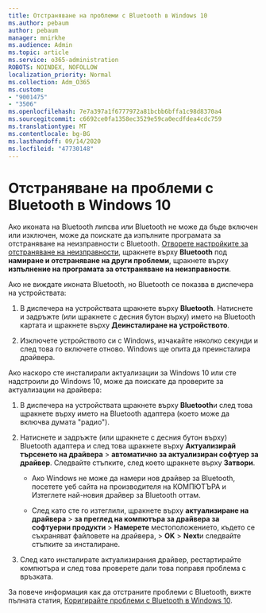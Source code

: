 ```yaml
---
title: Отстраняване на проблеми с Bluetooth в Windows 10
ms.author: pebaum
author: pebaum
manager: mnirkhe
ms.audience: Admin
ms.topic: article
ms.service: o365-administration
ROBOTS: NOINDEX, NOFOLLOW
localization_priority: Normal
ms.collection: Adm_O365
ms.custom:
- "9001475"
- "3506"
ms.openlocfilehash: 7e7a397a1f6777972a81bcbb6bffa1c98d8370a4
ms.sourcegitcommit: c6692ce0fa1358ec3529e59ca0ecdfdea4cdc759
ms.translationtype: MT
ms.contentlocale: bg-BG
ms.lasthandoff: 09/14/2020
ms.locfileid: "47730148"
---
```

# <a name="fix-bluetooth-problems-in-windows-10"></a>Отстраняване на проблеми с Bluetooth в Windows 10

Ако иконата на Bluetooth липсва или Bluetooth не може да бъде включен или изключен, може да поискате да изпълните програмата за отстраняване на неизправности с Bluetooth. [Отворете настройките за отстраняване на неизправности](ms-settings:troubleshoot), щракнете върху **Bluetooth** под **намиране и отстраняване на други проблеми**, щракнете върху **изпълнение на програмата за отстраняване на неизправности**.

Ако не виждате иконата Bluetooth, но Bluetooth се показва в диспечера на устройствата:

1. В диспечера на устройствата щракнете върху **Bluetooth**. Натиснете и задръжте (или щракнете с десния бутон върху) името на Bluetooth картата и щракнете върху **Деинсталиране на устройството**.

2. Изключете устройството си с Windows, изчакайте няколко секунди и след това го включете отново. Windows ще опита да преинсталира драйвера.

Ако наскоро сте инсталирали актуализации за Windows 10 или сте надстроили до Windows 10, може да поискате да проверите за актуализации на драйвера:

1. В диспечера на устройствата щракнете върху **Bluetooth**и след това щракнете върху името на Bluetooth адаптера (което може да включва думата "радио").

2. Натиснете и задръжте (или щракнете с десния бутон върху) Bluetooth адаптера и след това щракнете върху **Актуализирай търсенето на драйвера**  >  **автоматично за актуализиран софтуер за драйвер**. Следвайте стъпките, след което щракнете върху **Затвори**.

      - Ако Windows не може да намери нов драйвер за Bluetooth, посетете уеб сайта на производителя на КОМПЮТЪРА и Изтеглете най-новия драйвер за Bluetooth оттам.

    - След като сте го изтеглили, щракнете върху **актуализиране на драйвера**  >  **за преглед на компютъра за драйвера за софтуерни продукти**  >  **Намерете** местоположението, където се съхраняват файловете на драйвера, > **OK**  >  **Next**и следвайте стъпките за инсталиране.

3. След като инсталирате актуализирания драйвер, рестартирайте компютъра и след това проверете дали това поправя проблема с връзката.

За повече информация как да отстраните проблеми с Bluetooth, вижте пълната статия, [Коригирайте проблеми с Bluetooth в Windows 10](https://support.microsoft.com/help/14169/windows-10-fix-bluetooth-problems).
